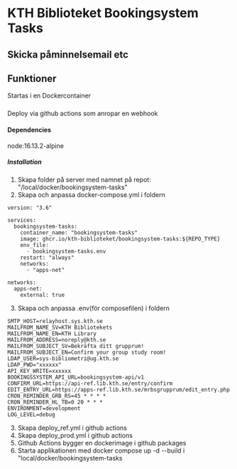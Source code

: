 # KTH Biblioteket Bookingsystem Tasks

## Skicka påminnelsemail etc

## Funktioner
Startas i en Dockercontainer

###
Deploy via github actions som anropar en webhook

#### Dependencies
node:16.13.2-alpine

##### Installation

1.  Skapa folder på server med namnet på repot: "/local/docker/bookingsystem-tasks"
2.  Skapa och anpassa docker-compose.yml i foldern
```
version: "3.6"

services:
  bookingsystem-tasks:
    container_name: "bookingsystem-tasks"
    image: ghcr.io/kth-biblioteket/bookingsystem-tasks:${REPO_TYPE}
    env_file:
      - bookingsystem-tasks.env
    restart: "always"
    networks:
      - "apps-net"

networks:
  apps-net:
    external: true
```
3.  Skapa och anpassa .env(för composefilen) i foldern
```
SMTP_HOST=relayhost.sys.kth.se
MAILFROM_NAME_SV=KTH Bibliotekets
MAILFROM_NAME_EN=KTH Library
MAILFROM_ADDRESS=noreply@kth.se
MAILFROM_SUBJECT_SV=Bekräfta ditt grupprum!
MAILFROM_SUBJECT_EN=Confirm your group study room!
LDAP_USER=sys-bibliometri@ug.kth.se
LDAP_PWD="xxxxxx"
API_KEY_WRITE=xxxxxx
BOOKINGSSYSTEM_API_URL=bookingsystem-api/v1
CONFIRM_URL=https://api-ref.lib.kth.se/entry/confirm
EDIT_ENTRY_URL=https://apps-ref.lib.kth.se/mrbsgrupprum/edit_entry.php
CRON_REMINDER_GRB_RS=45 * * * *
CRON_REMINDER_HL_TB=0 20 * * *
ENVIRONMENT=development
LOG_LEVEL=debug
```
3. Skapa deploy_ref.yml i github actions
4. Skapa deploy_prod.yml i github actions
5. Github Actions bygger en dockerimage i github packages
6. Starta applikationen med docker compose up -d --build i "local/docker/bookingsystem-tasks
